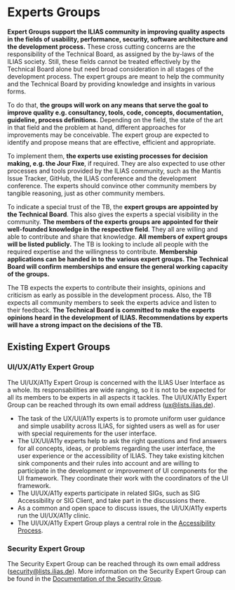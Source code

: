 # Experts Groups

**Expert Groups support the ILIAS community in improving quality aspects in the
fields of usability, performance, security, software architecture and the
development process.** These cross cutting concerns are the responsibility of
the Technical Board, as assigned by the by-laws of the ILIAS society. Still,
these fields cannot be treated effectively by the Technical Board alone but
need broad consideration in all stages of the development process. The expert
groups are meant to help the community and the Technical Board by providing
knowledge and insights in various forms.

To do that, **the groups will work on any means that serve the goal to improve
quality e.g. consultancy, tools, code, concepts, documentation, guideline, process
definitions.** Depending on the field, the state of the art in that field and the
problem at hand, different approaches for improvements may be conceivable. The
expert group are expected to identify and propose means that are effective,
efficient and appropriate.

To implement them, **the experts use existing processes for decision making, e.g.
the Jour Fixe**, if required. They are also expected to use other processes and
tools provided by the ILIAS community, such as the Mantis Issue Tracker, GitHub,
the ILIAS conference and the development conference. The experts should convince
other community members by tangible reasoning, just as other community members.

To indicate a special trust of the TB, the **expert groups are appointed by the
Technical Board**. This also gives the experts a special visibility in the
community. **The members of the experts groups are appointed for their well-founded
knowledge in the respective field**. They all are willing and able to
contribute and share that knowledge. **All members of expert groups will be listed
publicly.** The TB is looking to include all people with the required expertise
and the willingness to contribute. **Membership applications can be handed in to
the various expert groups. The Technical Board will confirm memberships and ensure
the general working capacity of the groups.**

The TB expects the experts to contribute their insights, opinions and criticism
as early as possible in the development process. Also, the TB expects all community
members to seek the experts advice and listen to their feedback. **The Technical
Board is committed to make the experts opinions heard in the development of ILIAS.
Recommendations by experts will have a strong impact on the decisions of the TB.** 

## Existing Expert Groups
### UI/UX/A11y Expert Group
The UI/UX/A11y Expert Group is concerned with the ILIAS User Interface as a whole. Its
responsabilities are wide ranging, so it is not to be expected for all its members to be
experts in all aspects it tackles. The UI/UX/A11y Expert Group can be reached through its own
email address (ux@lists.ilias.de).
* The task of the UX/UI/A11y experts is to promote uniform user guidance and simple usability across ILIAS, for sighted users as well as for user with special requirements for the user interface.
* The UX/UI/A11y experts help to ask the right questions and find answers for all concepts, ideas, or problems regarding the user interface, the user experience or the accessibility of ILIAS. They take existing kitchen sink components and their rules into account and are willing to participate in the development or improvement of UI components for the UI framework. They coordinate their work with the coordinators of the UI framework.
* The UI/UX/A11y experts participate in related SIGs, such as SIG Accessibility or SIG Client, and take part in the discussions there.
* As a common and open space to discuss issues, the UI/UX/A11y experts run the UI/UX/A11y clinic.
* The UI/UX/A11y Expert Group plays a central role in the [Accessibility Process](accessibility-process.md#participants).

### Security Expert Group
The Security Expert Group can be reached through its own email address (security@lists.ilias.de).
More information on the Security Expert Group can be found in the
[Documentation of the Security Group](security.md).
